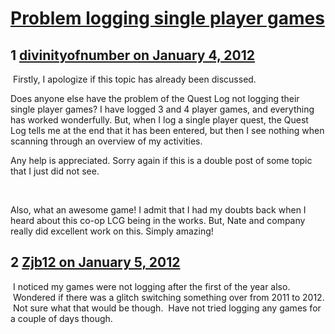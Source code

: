 # [Problem logging single player games](https://community.fantasyflightgames.com/topic/58450-problem-logging-single-player-games/)

## 1 [divinityofnumber on January 4, 2012](https://community.fantasyflightgames.com/topic/58450-problem-logging-single-player-games/?do=findComment&comment=574908)

 Firstly, I apologize if this topic has already been discussed. 

Does anyone else have the problem of the Quest Log not logging their single player games? I have logged 3 and 4 player games, and everything has worked wonderfully. But, when I log a single player quest, the Quest Log tells me at the end that it has been entered, but then I see nothing when scanning through an overview of my activities. 

Any help is appreciated. Sorry again if this is a double post of some topic that I just did not see. 

 

Also, what an awesome game! I admit that I had my doubts back when I heard about this co-op LCG being in the works. But, Nate and company really did excellent work on this. Simply amazing!

## 2 [Zjb12 on January 5, 2012](https://community.fantasyflightgames.com/topic/58450-problem-logging-single-player-games/?do=findComment&comment=575094)

 I noticed my games were not logging after the first of the year also.  Wondered if there was a glitch switching something over from 2011 to 2012.  Not sure what that would be though.  Have not tried logging any games for a couple of days though.

